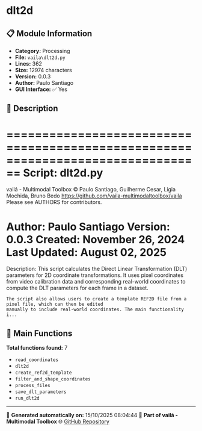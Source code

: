 # dlt2d

## 📋 Module Information

- **Category:** Processing
- **File:** `vaila\dlt2d.py`
- **Lines:** 362
- **Size:** 12974 characters
- **Version:** 0.0.3
- **Author:** Paulo Santiago
- **GUI Interface:** ✅ Yes

## 📖 Description


================================================================================
Script: dlt2d.py
================================================================================
vailá - Multimodal Toolbox
© Paulo Santiago, Guilherme Cesar, Ligia Mochida, Bruno Bedo
https://github.com/vaila-multimodaltoolbox/vaila
Please see AUTHORS for contributors.

Author: Paulo Santiago
Version: 0.0.3
Created: November 26, 2024
Last Updated: August 02, 2025
================================================================================
Description:
    This script calculates the Direct Linear Transformation (DLT) parameters for 2D coordinate transformations.
    It uses pixel coordinates from video calibration data and corresponding real-world coordinates to compute
    the DLT parameters for each frame in a dataset.

    The script also allows users to create a template REF2D file from a pixel file, which can then be edited
    manually to include real-world coordinates. The main functionality i...

## 🔧 Main Functions

**Total functions found:** 7

- `read_coordinates`
- `dlt2d`
- `create_ref2d_template`
- `filter_and_shape_coordinates`
- `process_files`
- `save_dlt_parameters`
- `run_dlt2d`




---

📅 **Generated automatically on:** 15/10/2025 08:04:44
🔗 **Part of vailá - Multimodal Toolbox**
🌐 [GitHub Repository](https://github.com/vaila-multimodaltoolbox/vaila)
